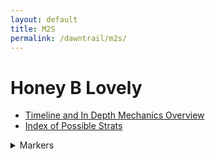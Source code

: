 ```yaml
---
layout: default
title: M2S
permalink: /dawntrail/m2s/
---
```

# Honey B Lovely

- [Timeline and In Depth Mechanics Overview](indepth)
- [Index of Possible Strats](strats)


<details markdown=block>
  <summary>Markers</summary>
  ```json
{"Name":"M2S", "MapID":988,
  "A":{"X":100.0,"Y":0.0,"Z":91.375,"ID":0,"Active":true},
  "B":{"X":108.625,"Y":0.0,"Z":100.0,"ID":1,"Active":true},
  "C":{"X":100.0,"Y":0.0,"Z":108.625,"ID":2,"Active":true},
  "D":{"X":91.375,"Y":0.0,"Z":100.0,"ID":3,"Active":true},
  "One":{"X":91.375,"Y":0.0,"Z":91.375,"ID":7,"Active":true},
  "Two":{"X":108.625,"Y":0.0,"Z":91.375,"ID":4,"Active":true},
  "Three":{"X":108.625,"Y":0.0,"Z":108.625,"ID":5,"Active":true},
  "Four":{"X":91.375,"Y":0.0,"Z":108.625,"ID":6,"Active":true}}

  ```
</details>
[![](timeline.webp)](https://photos.google.com/share/AF1QipPDyoHDQjyLP-8IGGjRC1d9S0HqC1oUey4jShiftiGohSwX3-kqq1m3mpIPVg0OfA/photo/AF1QipOX_ehUlapwQ2SSxL-V9PJJX9WxTMzuEQIac2DG?key=eWx4MUpZcFVYM1VGcVFaWjZkWGh4R3BQOFZUcGZB)
